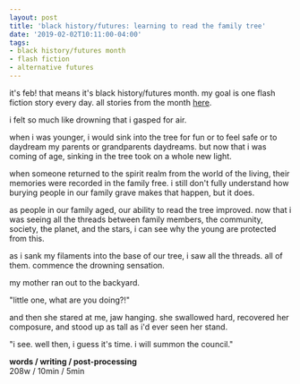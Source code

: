 ```yaml
---
layout: post
title: 'black history/futures: learning to read the family tree'
date: '2019-02-02T10:11:00-04:00'
tags:
- black history/futures month
- flash fiction
- alternative futures
--- 
```


<p class="message">it's feb! that means it's black history/futures month. my goal is one flash fiction story every day. all stories from the month <a href="{{ site.baseurl }}tags/#black%20history/futures%20month-ref">here</a>.</p>

i felt so much like drowning that i gasped for air. 

when i was younger, i would sink into the tree for fun or to feel safe or to daydream my parents or grandparents daydreams. but now that i was coming of age, sinking in the tree took on a whole new light. 

when someone returned to the spirit realm from the world of the living, their memories were recorded in the family free. i still don't fully understand how burying people in our family grave makes that happen, but it does. 

as people in our family aged, our ability to read the tree improved. now that i was seeing all the threads between family members, the community, society, the planet, and the stars, i can see why the young are protected from this. 

as i sank my filaments into the base of our tree, i saw all the threads. all of them. commence the drowning sensation. 

my mother ran out to the backyard. 

"little one, what are you doing?!"

and then she stared at me, jaw hanging. she swallowed hard, recovered her composure, and stood up as tall as i'd ever seen her stand. 

"i see. well then, i guess it's time. i will summon the council."

<!-- hyperlink bank -->


<!-- &#042; = asterisk -->
<!-- &#039; = single quote '-->

**words / writing / post-processing**  
208w / 10min / 5min 